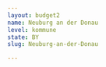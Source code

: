 ```yaml
---
layout: budget2
name: Neuburg an der Donau
level: kommune
state: BY
slug: Neuburg-an-der-Donau

---
```



